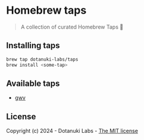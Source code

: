 # Homebrew taps

> A collection of curated Homebrew Taps 🍻


## Installing taps


```bash
brew tap dotanuki-labs/taps
brew install <some-tap>
```

## Available taps

- [gwv](https://github.com/dotanuki-labs/gradle-wrapper-validator)

## License

Copyright (c) 2024 - Dotanuki Labs - [The MIT license](https://choosealicense.com/licenses/mit)
